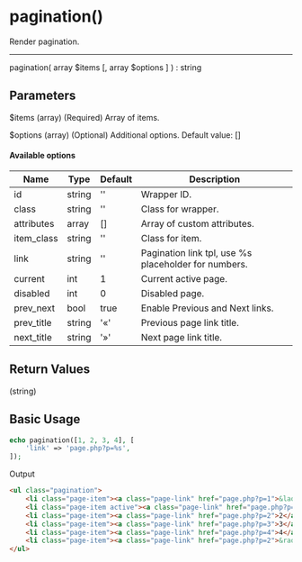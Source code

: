 # pagination()

Render pagination.

---

pagination( array $items [, array $options ] ) : string

## Parameters

$items (array) (Required) Array of items.

$options (array) (Optional) Additional options. Default value: []

#### Available options

| Name       | Type   | Default   | Description                                          |
|------------|--------|-----------|------------------------------------------------------|
| id         | string | ''        | Wrapper ID.                                          |
| class      | string | ''        | Class for wrapper.                                   |
| attributes | array  | []        | Array of custom attributes.                          |
| item_class | string | ''        | Class for item.                                      |
| link       | string | ''        | Pagination link tpl, use %s placeholder for numbers. |
| current    | int    | 1         | Current active page.                                 |
| disabled   | int    | 0         | Disabled page.                                       |
| prev_next  | bool   | true      | Enable Previous and Next links.                      |
| prev_title | string | '&laquo;' | Previous page link title.                            |
| next_title | string | '&raquo;' | Next page link title.                                |

## Return Values

(string)

## Basic Usage

```php
echo pagination([1, 2, 3, 4], [
    'link' => 'page.php?p=%s',
]);
```

Output

```html
<ul class="pagination">
    <li class="page-item"><a class="page-link" href="page.php?p=1">&laquo;</a></li>
    <li class="page-item active"><a class="page-link" href="page.php?p=1">1</a></li>
    <li class="page-item"><a class="page-link" href="page.php?p=2">2</a></li>
    <li class="page-item"><a class="page-link" href="page.php?p=3">3</a></li>
    <li class="page-item"><a class="page-link" href="page.php?p=4">4</a></li>
    <li class="page-item"><a class="page-link" href="page.php?p=2">&raquo;</a></li>
</ul>
```
